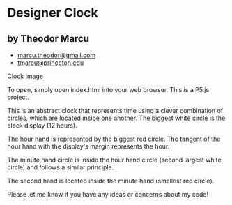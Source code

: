 # Designer Clock
## by Theodor Marcu

* marcu.theodor@gmail.com
* tmarcu@princeton.edu

[Clock Image](https://github.com/theodormarcu/DesignerClock/blob/master/Img/Screen%20Shot%202018-05-18%20at%2016.38.05.png)

To open, simply open index.html into your web browser. This is a
P5.js project.

This is an abstract clock that represents time using a clever
combination of circles, which are located inside
one another. The biggest white circle is the clock display (12 hours).

The hour hand is represented by the biggest red circle. The tangent of
the hour hand with the display's margin represents the hour.

The minute hand circle is inside the hour hand circle (second largest
white circle) and follows a similar principle.

The second hand is located inside the minute hand (smallest red circle).

Please let me know if you have any ideas or concerns about my code!
